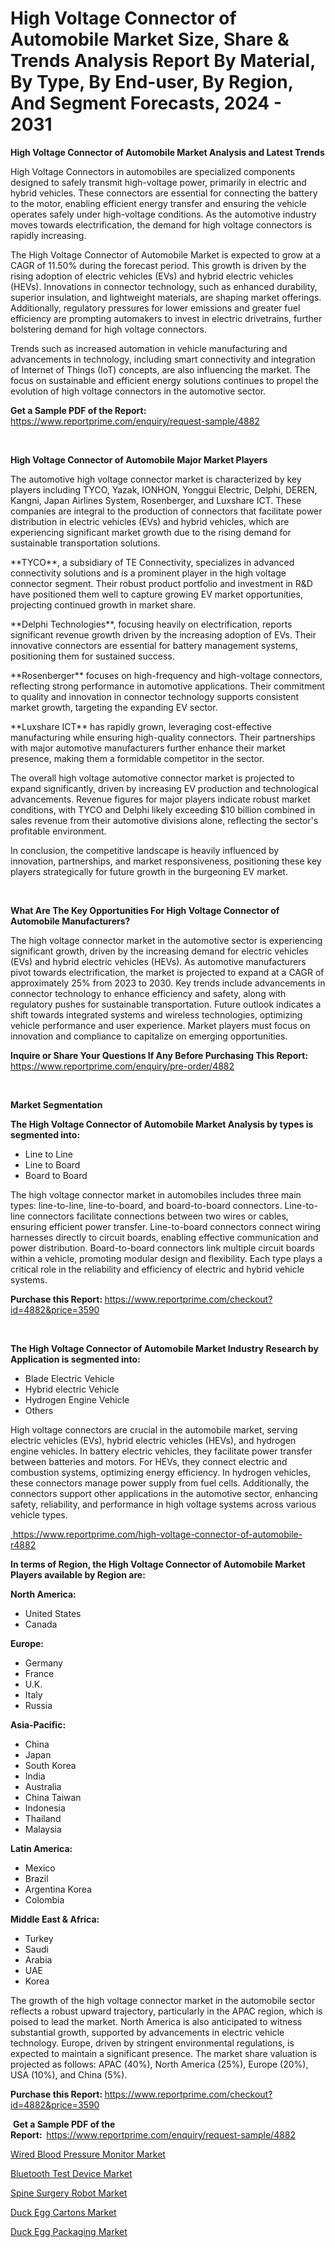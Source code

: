 <p><h1>High Voltage Connector of Automobile Market Size, Share & Trends Analysis Report By Material, By Type, By End-user, By Region, And Segment Forecasts, 2024 - 2031</h1></p><p><strong>High Voltage Connector of Automobile Market Analysis and Latest Trends</strong></p>
<p><p>High Voltage Connectors in automobiles are specialized components designed to safely transmit high-voltage power, primarily in electric and hybrid vehicles. These connectors are essential for connecting the battery to the motor, enabling efficient energy transfer and ensuring the vehicle operates safely under high-voltage conditions. As the automotive industry moves towards electrification, the demand for high voltage connectors is rapidly increasing.</p><p>The High Voltage Connector of Automobile Market is expected to grow at a CAGR of 11.50% during the forecast period. This growth is driven by the rising adoption of electric vehicles (EVs) and hybrid electric vehicles (HEVs). Innovations in connector technology, such as enhanced durability, superior insulation, and lightweight materials, are shaping market offerings. Additionally, regulatory pressures for lower emissions and greater fuel efficiency are prompting automakers to invest in electric drivetrains, further bolstering demand for high voltage connectors.</p><p>Trends such as increased automation in vehicle manufacturing and advancements in technology, including smart connectivity and integration of Internet of Things (IoT) concepts, are also influencing the market. The focus on sustainable and efficient energy solutions continues to propel the evolution of high voltage connectors in the automotive sector.</p></p>
<p><strong>Get a Sample PDF of the Report:&nbsp;</strong> <a href="https://www.reportprime.com/enquiry/request-sample/4882">https://www.reportprime.com/enquiry/request-sample/4882</a></p>
<p>&nbsp;</p>
<p><strong>High Voltage Connector of Automobile Major Market Players</strong></p>
<p><p>The automotive high voltage connector market is characterized by key players including TYCO, Yazak, IONHON, Yonggui Electric, Delphi, DEREN, Kangni, Japan Airlines System, Rosenberger, and Luxshare ICT. These companies are integral to the production of connectors that facilitate power distribution in electric vehicles (EVs) and hybrid vehicles, which are experiencing significant market growth due to the rising demand for sustainable transportation solutions.</p><p>**TYCO**, a subsidiary of TE Connectivity, specializes in advanced connectivity solutions and is a prominent player in the high voltage connector segment. Their robust product portfolio and investment in R&D have positioned them well to capture growing EV market opportunities, projecting continued growth in market share.</p><p>**Delphi Technologies**, focusing heavily on electrification, reports significant revenue growth driven by the increasing adoption of EVs. Their innovative connectors are essential for battery management systems, positioning them for sustained success.</p><p>**Rosenberger** focuses on high-frequency and high-voltage connectors, reflecting strong performance in automotive applications. Their commitment to quality and innovation in connector technology supports consistent market growth, targeting the expanding EV sector.</p><p>**Luxshare ICT** has rapidly grown, leveraging cost-effective manufacturing while ensuring high-quality connectors. Their partnerships with major automotive manufacturers further enhance their market presence, making them a formidable competitor in the sector.</p><p>The overall high voltage automotive connector market is projected to expand significantly, driven by increasing EV production and technological advancements. Revenue figures for major players indicate robust market conditions, with TYCO and Delphi likely exceeding $10 billion combined in sales revenue from their automotive divisions alone, reflecting the sector's profitable environment.</p><p>In conclusion, the competitive landscape is heavily influenced by innovation, partnerships, and market responsiveness, positioning these key players strategically for future growth in the burgeoning EV market.</p></p>
<p>&nbsp;</p>
<p><strong>What Are The Key Opportunities For High Voltage Connector of Automobile Manufacturers?</strong></p>
<p><p>The high voltage connector market in the automotive sector is experiencing significant growth, driven by the increasing demand for electric vehicles (EVs) and hybrid electric vehicles (HEVs). As automotive manufacturers pivot towards electrification, the market is projected to expand at a CAGR of approximately 25% from 2023 to 2030. Key trends include advancements in connector technology to enhance efficiency and safety, along with regulatory pushes for sustainable transportation. Future outlook indicates a shift towards integrated systems and wireless technologies, optimizing vehicle performance and user experience. Market players must focus on innovation and compliance to capitalize on emerging opportunities.</p></p>
<p><strong>Inquire or Share Your Questions If Any Before Purchasing This Report:</strong> <a href="https://www.reportprime.com/enquiry/pre-order/4882">https://www.reportprime.com/enquiry/pre-order/4882</a></p>
<p>&nbsp;</p>
<p><strong>Market Segmentation</strong></p>
<p><strong>The High Voltage Connector of Automobile Market Analysis by types is segmented into:</strong></p>
<p><ul><li>Line to Line</li><li>Line to Board</li><li>Board to Board</li></ul></p>
<p><p>The high voltage connector market in automobiles includes three main types: line-to-line, line-to-board, and board-to-board connectors. Line-to-line connectors facilitate connections between two wires or cables, ensuring efficient power transfer. Line-to-board connectors connect wiring harnesses directly to circuit boards, enabling effective communication and power distribution. Board-to-board connectors link multiple circuit boards within a vehicle, promoting modular design and flexibility. Each type plays a critical role in the reliability and efficiency of electric and hybrid vehicle systems.</p></p>
<p><strong>Purchase this Report:&nbsp;</strong><a href="https://www.reportprime.com/checkout?id=4882&price=3590">https://www.reportprime.com/checkout?id=4882&price=3590</a></p>
<p>&nbsp;</p>
<p><strong>The High Voltage Connector of Automobile Market Industry Research by Application is segmented into:</strong></p>
<p><ul><li>Blade Electric Vehicle</li><li>Hybrid electric Vehicle</li><li>Hydrogen Engine Vehicle</li><li>Others</li></ul></p>
<p><p>High voltage connectors are crucial in the automobile market, serving electric vehicles (EVs), hybrid electric vehicles (HEVs), and hydrogen engine vehicles. In battery electric vehicles, they facilitate power transfer between batteries and motors. For HEVs, they connect electric and combustion systems, optimizing energy efficiency. In hydrogen vehicles, these connectors manage power supply from fuel cells. Additionally, the connectors support other applications in the automotive sector, enhancing safety, reliability, and performance in high voltage systems across various vehicle types.</p></p>
<p><a href="https://www.reportprime.com/high-voltage-connector-of-automobile-r4882">&nbsp;https://www.reportprime.com/high-voltage-connector-of-automobile-r4882</a></p>
<p><strong>In terms of Region, the High Voltage Connector of Automobile Market Players available by Region are:</strong></p>
<p>
    <p> <strong> North America: </strong>
        <ul>
            <li>United States</li>
            <li>Canada</li>
        </ul>
        </p> 
    <p> <strong> Europe: </strong>
        <ul>
            <li>Germany</li>
            <li>France</li>
            <li>U.K.</li>
            <li>Italy</li>
            <li>Russia</li>
        </ul>
        </p> 
    <p> <strong> Asia-Pacific: </strong>
        <ul>
            <li>China</li>
            <li>Japan</li>
            <li>South Korea</li>
            <li>India</li>
            <li>Australia</li>
            <li>China Taiwan</li>
            <li>Indonesia</li>
            <li>Thailand</li>
            <li>Malaysia</li>
        </ul>
        </p> 
    <p> <strong> Latin America: </strong>
        <ul>
            <li>Mexico</li>
            <li>Brazil</li>
            <li>Argentina Korea</li>
            <li>Colombia</li>
        </ul>
        </p> 
    <p> <strong> Middle East & Africa: </strong>
        <ul>
            <li>Turkey</li>
            <li>Saudi</li>
            <li>Arabia</li>
            <li>UAE</li>
            <li>Korea</li>
        </ul>
    </p>
    </p>
<p><p>The growth of the high voltage connector market in the automobile sector reflects a robust upward trajectory, particularly in the APAC region, which is poised to lead the market. North America is also anticipated to witness substantial growth, supported by advancements in electric vehicle technology. Europe, driven by stringent environmental regulations, is expected to maintain a significant presence. The market share valuation is projected as follows: APAC (40%), North America (25%), Europe (20%), USA (10%), and China (5%).</p></p>
<p><strong>Purchase this Report: </strong><a href="https://www.reportprime.com/checkout?id=4882&price=3590">https://www.reportprime.com/checkout?id=4882&price=3590</a></p>
<p>&nbsp;<strong>Get a Sample PDF of the Report:&nbsp;&nbsp;</strong><a href="https://www.reportprime.com/enquiry/request-sample/4882">https://www.reportprime.com/enquiry/request-sample/4882</a></p>
<p><strong></strong></p>
<p><p><a href="https://www.linkedin.com/pulse/wired-blood-pressure-monitor-market-indicators-size-regional-gdyge?trackingId=TjS83mA3S7m7IO02AxP47A%3D%3D">Wired Blood Pressure Monitor Market</a></p><p><a href="https://github.com/mabutironaldo/Market-Research-Report-List-6/blob/main/bluetooth-test-device-market.md">Bluetooth Test Device Market</a></p><p><a href="https://www.linkedin.com/pulse/spine-surgery-robot-market-analysis-report-global-insights-f7oae?trackingId=uv4GNPabTZqu5lUC9cllHQ%3D%3D">Spine Surgery Robot Market</a></p><p><a href="https://issuu.com/reportprime-2/docs/duck-egg-cartons-market-size-2030.p_65b35b72e9d4a1">Duck Egg Cartons Market</a></p><p><a href="https://issuu.com/reportprime-2/docs/duck-egg-packaging-market-size-2030_08ef5e919aeb76">Duck Egg Packaging Market</a></p></p>